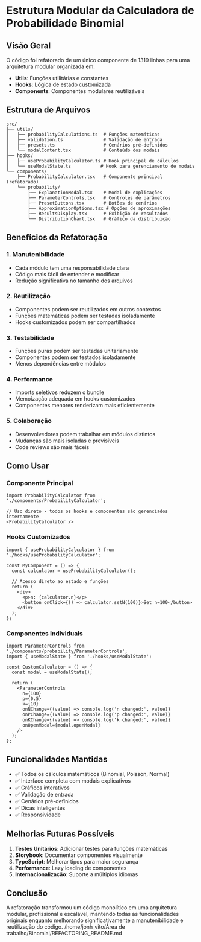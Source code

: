 # Estrutura Modular da Calculadora de Probabilidade Binomial

## Visão Geral

O código foi refatorado de um único componente de 1319 linhas para uma arquitetura modular organizada em:

- **Utils**: Funções utilitárias e constantes
- **Hooks**: Lógica de estado customizada
- **Components**: Componentes modulares reutilizáveis

## Estrutura de Arquivos

```
src/
├── utils/
│   ├── probabilityCalculations.ts  # Funções matemáticas
│   ├── validation.ts               # Validação de entrada
│   ├── presets.ts                  # Cenários pré-definidos
│   └── modalContent.tsx            # Conteúdo dos modais
├── hooks/
│   ├── useProbabilityCalculator.ts # Hook principal de cálculos
│   └── useModalState.ts           # Hook para gerenciamento de modais
└── components/
    ├── ProbabilityCalculator.tsx   # Componente principal (refatorado)
    └── probability/
        ├── ExplanationModal.tsx    # Modal de explicações
        ├── ParameterControls.tsx   # Controles de parâmetros
        ├── PresetButtons.tsx       # Botões de cenários
        ├── ApproximationOptions.tsx # Opções de aproximações
        ├── ResultsDisplay.tsx      # Exibição de resultados
        └── DistributionChart.tsx   # Gráfico da distribuição
```

## Benefícios da Refatoração

### 1. **Manutenibilidade**
- Cada módulo tem uma responsabilidade clara
- Código mais fácil de entender e modificar
- Redução significativa no tamanho dos arquivos

### 2. **Reutilização**
- Componentes podem ser reutilizados em outros contextos
- Funções matemáticas podem ser testadas isoladamente
- Hooks customizados podem ser compartilhados

### 3. **Testabilidade**
- Funções puras podem ser testadas unitariamente
- Componentes podem ser testados isoladamente
- Menos dependências entre módulos

### 4. **Performance**
- Imports seletivos reduzem o bundle
- Memoização adequada em hooks customizados
- Componentes menores renderizam mais eficientemente

### 5. **Colaboração**
- Desenvolvedores podem trabalhar em módulos distintos
- Mudanças são mais isoladas e previsíveis
- Code reviews são mais fáceis

## Como Usar

### Componente Principal
```tsx
import ProbabilityCalculator from './components/ProbabilityCalculator';

// Uso direto - todos os hooks e componentes são gerenciados internamente
<ProbabilityCalculator />
```

### Hooks Customizados
```tsx
import { useProbabilityCalculator } from './hooks/useProbabilityCalculator';

const MyComponent = () => {
  const calculator = useProbabilityCalculator();

  // Acesso direto ao estado e funções
  return (
    <div>
      <p>n: {calculator.n}</p>
      <button onClick={() => calculator.setN(100)}>Set n=100</button>
    </div>
  );
};
```

### Componentes Individuais
```tsx
import ParameterControls from './components/probability/ParameterControls';
import { useModalState } from './hooks/useModalState';

const CustomCalculator = () => {
  const modal = useModalState();

  return (
    <ParameterControls
      n={100}
      p={0.5}
      k={10}
      onNChange={(value) => console.log('n changed:', value)}
      onPChange={(value) => console.log('p changed:', value)}
      onKChange={(value) => console.log('k changed:', value)}
      onOpenModal={modal.openModal}
    />
  );
};
```

## Funcionalidades Mantidas

- ✅ Todos os cálculos matemáticos (Binomial, Poisson, Normal)
- ✅ Interface completa com modais explicativos
- ✅ Gráficos interativos
- ✅ Validação de entrada
- ✅ Cenários pré-definidos
- ✅ Dicas inteligentes
- ✅ Responsividade

## Melhorias Futuras Possíveis

1. **Testes Unitários**: Adicionar testes para funções matemáticas
2. **Storybook**: Documentar componentes visualmente
3. **TypeScript**: Melhorar tipos para maior segurança
4. **Performance**: Lazy loading de componentes
5. **Internacionalização**: Suporte a múltiplos idiomas

## Conclusão

A refatoração transformou um código monolítico em uma arquitetura modular, profissional e escalável, mantendo todas as funcionalidades originais enquanto melhorando significativamente a manutenibilidade e reutilização do código.</content>
<parameter name="filePath">/home/jonh_vito/Área de trabalho/Binomial/REFACTORING_README.md
